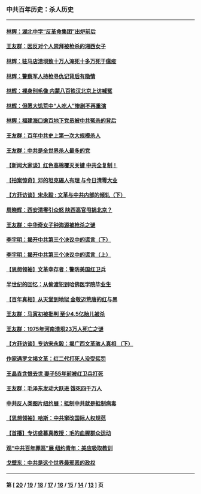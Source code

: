 ### 中共百年历史：杀人历史
---
#### [林辉：湖北中学“反革命集团”出炉前后](../../pages/nf1176106/n14082585.md?10100430) 
#### [王友群：因反对个人崇拜被枪杀的湘西女子](../../pages/nf1176106/n14048288.md?10100430) 
#### [林辉：驻马店溃坝致十万人淹死十多万死于瘟疫](../../pages/nf1176106/n14048231.md?10100430) 
#### [林辉：警察军人持枪寻仇记背后有隐情](../../pages/nf1176106/n14029745.md?10100430) 
#### [林辉：裸身别毛像 内蒙八百铁汉北京上访喊冤](../../pages/nf1176106/n14026693.md?10100430) 
#### [林辉：但愿大饥荒中“人吃人”惨剧不再重演](../../pages/nf1176106/n14020531.md?10100430) 
#### [林辉：福建海口逾百地下党员被中共冤杀的背后](../../pages/nf1176106/n13878946.md?10100430) 
#### [王友群：百年中共史上第一次大规模杀人](../../pages/nf1176106/n13863785.md?10100430) 
#### [王友群：中共是全世界杀人最多的党](../../pages/nf1176106/n13860689.md?10100430) 
#### [【新闻大家谈】红色高棉覆灭关键 中共全复制！](../../pages/nf1176106/n13850222.md?10100430) 
#### [【拍案惊奇】邓的坦克碾人有理 与今日清零大业](../../pages/nf1176106/n13729574.md?10100430) 
#### [【方菲访谈】宋永毅 : 文革与中共内部的倾轧（下）](../../pages/nf1176106/n13486836.md?10100430) 
#### [周晓辉：西安清零引众怒 陕西高官甩锅北京？](../../pages/nf1176106/n13484627.md?10100430) 
#### [王友群：中华奇女子钟海源被枪杀之谜](../../pages/nf1176106/n13430555.md?10100430) 
#### [李宇明：揭开中共第三个决议中的谎言（下）](../../pages/nf1176106/n13389389.md?10100430) 
#### [李宇明：揭开中共第三个决议中的谎言（上）](../../pages/nf1176106/n13388697.md?10100430) 
#### [【思想领袖】文革幸存者：警防美国红卫兵](../../pages/nf1176106/n13339289.md?10100430) 
#### [半世纪的回忆：从偷渡犯到哈佛医学院毕业生](../../pages/nf1176106/n13345328.md?10100430) 
#### [【百年真相】从天堂到地狱 金敬迈荒唐的红与黑](../../pages/nf1176106/n13336995.md?10100430) 
#### [王友群：马寅初被批判 至少4.5亿胎儿被杀](../../pages/nf1176106/n13260313.md?10100430) 
#### [王友群：1975年河南溃坝23万人死亡之谜](../../pages/nf1176106/n13231576.md?10100430) 
#### [【方菲访谈】专访宋永毅：揭广西文革骇人真相 （下）](../../pages/nf1176106/n13209074.md?10100430) 
#### [作家遇罗文揭文革：红二代打死人没受惩罚](../../pages/nf1176106/n13205254.md?10100430) 
#### [王晶垚含恨去世 妻子55年前被红卫兵打死](../../pages/nf1176106/n13203590.md?10100430) 
#### [王友群：毛泽东发动大跃进 饿死四千万人](../../pages/nf1176106/n13177158.md?10100430) 
#### [中共反人类图片纽约展：抵制中共就是抵制病毒](../../pages/nf1176106/n13115371.md?10100430) 
#### [【思想领袖】哈斯：中共窜改国际人权规范](../../pages/nf1176106/n13053647.md?10100430) 
#### [【首播】专访盛慕真教授：毛的血腥群众运动](../../pages/nf1176106/n13091782.md?10100430) 
#### [观“中共百年罪恶”展 纽约青年：美应吸取教训](../../pages/nf1176106/n13085246.md?10100430) 
#### [戈壁东：中共是这个世界最邪恶的政权](../../pages/nf1176106/n13085641.md?10100430) 

---
#### 第 [ [20](./20.md?10100430) / [19](./19.md?10100430) / [18](./18.md?10100430) / [17](./17.md?10100430) / [16](./16.md?10100430) / [15](./15.md?10100430) / [14](./14.md?10100430) / [13](./13.md?10100430) ] 页
